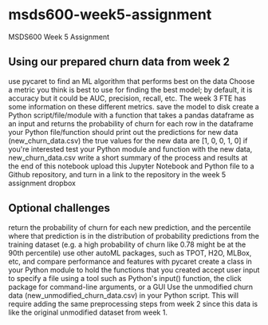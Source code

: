 # msds600-week5-assignment
MSDS600 Week 5 Assignment

## Using our prepared churn data from week 2

use pycaret to find an ML algorithm that performs best on the data
Choose a metric you think is best to use for finding the best model; by default, it is accuracy but it could be AUC, precision, recall, etc. The week 3 FTE has some information on these different metrics.
save the model to disk
create a Python script/file/module with a function that takes a pandas dataframe as an input and returns the probability of churn for each row in the dataframe
your Python file/function should print out the predictions for new data (new_churn_data.csv)
the true values for the new data are [1, 0, 0, 1, 0] if you're interested
test your Python module and function with the new data, new_churn_data.csv
write a short summary of the process and results at the end of this notebook
upload this Jupyter Notebook and Python file to a Github repository, and turn in a link to the repository in the week 5 assignment dropbox

## Optional challenges

return the probability of churn for each new prediction, and the percentile where that prediction is in the distribution of probability predictions from the training dataset (e.g. a high probability of churn like 0.78 might be at the 90th percentile)
use other autoML packages, such as TPOT, H2O, MLBox, etc, and compare performance and features with pycaret
create a class in your Python module to hold the functions that you created
accept user input to specify a file using a tool such as Python's input() function, the click package for command-line arguments, or a GUI
Use the unmodified churn data (new_unmodified_churn_data.csv) in your Python script. This will require adding the same preprocessing steps from week 2 since this data is like the original unmodified dataset from week 1.
